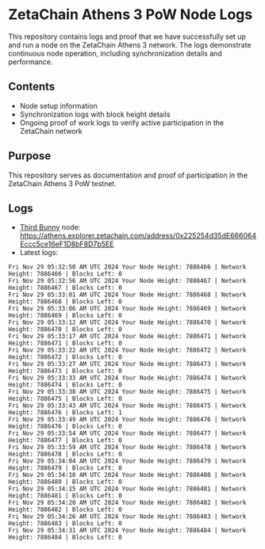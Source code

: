 # ZetaChain Athens 3 PoW Node Logs
This repository contains logs and proof that we have successfully set up and run a node on the ZetaChain Athens 3 network. The logs demonstrate continuous node operation, including synchronization details and performance.

## Contents
- Node setup information
- Synchronization logs with block height details
- Ongoing proof of work logs to verify active participation in the ZetaChain network

## Purpose
This repository serves as documentation and proof of participation in the ZetaChain Athens 3 PoW testnet.

## Logs

- [Third Bunny](https://thirdbunny.xyz/) node: https://athens.explorer.zetachain.com/address/0x225254d35dE666064Eccc5ce16eF1D8bF8D7b5EE
- Latest logs:
```
Fri Nov 29 05:32:50 AM UTC 2024 Your Node Height: 7886466 | Network Height: 7886466 | Blocks Left: 0
Fri Nov 29 05:32:56 AM UTC 2024 Your Node Height: 7886467 | Network Height: 7886467 | Blocks Left: 0
Fri Nov 29 05:33:01 AM UTC 2024 Your Node Height: 7886468 | Network Height: 7886468 | Blocks Left: 0
Fri Nov 29 05:33:06 AM UTC 2024 Your Node Height: 7886469 | Network Height: 7886469 | Blocks Left: 0
Fri Nov 29 05:33:12 AM UTC 2024 Your Node Height: 7886470 | Network Height: 7886470 | Blocks Left: 0
Fri Nov 29 05:33:17 AM UTC 2024 Your Node Height: 7886471 | Network Height: 7886471 | Blocks Left: 0
Fri Nov 29 05:33:22 AM UTC 2024 Your Node Height: 7886472 | Network Height: 7886472 | Blocks Left: 0
Fri Nov 29 05:33:27 AM UTC 2024 Your Node Height: 7886473 | Network Height: 7886473 | Blocks Left: 0
Fri Nov 29 05:33:33 AM UTC 2024 Your Node Height: 7886474 | Network Height: 7886474 | Blocks Left: 0
Fri Nov 29 05:33:38 AM UTC 2024 Your Node Height: 7886475 | Network Height: 7886475 | Blocks Left: 0
Fri Nov 29 05:33:43 AM UTC 2024 Your Node Height: 7886475 | Network Height: 7886476 | Blocks Left: 1
Fri Nov 29 05:33:49 AM UTC 2024 Your Node Height: 7886476 | Network Height: 7886476 | Blocks Left: 0
Fri Nov 29 05:33:54 AM UTC 2024 Your Node Height: 7886477 | Network Height: 7886477 | Blocks Left: 0
Fri Nov 29 05:33:59 AM UTC 2024 Your Node Height: 7886478 | Network Height: 7886478 | Blocks Left: 0
Fri Nov 29 05:34:04 AM UTC 2024 Your Node Height: 7886479 | Network Height: 7886479 | Blocks Left: 0
Fri Nov 29 05:34:10 AM UTC 2024 Your Node Height: 7886480 | Network Height: 7886480 | Blocks Left: 0
Fri Nov 29 05:34:15 AM UTC 2024 Your Node Height: 7886481 | Network Height: 7886481 | Blocks Left: 0
Fri Nov 29 05:34:20 AM UTC 2024 Your Node Height: 7886482 | Network Height: 7886482 | Blocks Left: 0
Fri Nov 29 05:34:26 AM UTC 2024 Your Node Height: 7886483 | Network Height: 7886483 | Blocks Left: 0
Fri Nov 29 05:34:31 AM UTC 2024 Your Node Height: 7886484 | Network Height: 7886484 | Blocks Left: 0
```
